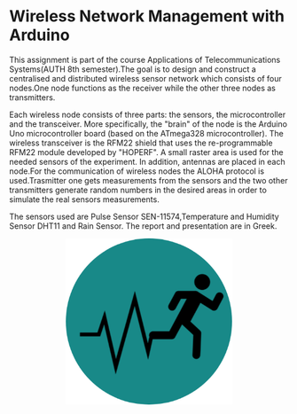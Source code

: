 # Wireless Network Management with Arduino

This assignment is part of the course Applications of Telecommunications Systems(ΑUTH 8th semester).The goal is to design and construct a centralised and distributed wireless sensor network which consists of four nodes.One node functions as the receiver while the other three nodes as transmitters.

Each wireless node consists of three parts: the sensors, the microcontroller and the transceiver. More specifically, the "brain" of the node is the Arduino Uno microcontroller board (based on the ATmega328 microcontroller). The wireless transceiver is the RFM22 shield that uses the re-programmable RFM22 module developed by "HOPERF". A small raster area is used for the needed sensors of the experiment. In addition, antennas are placed in each node.For the communication of wireless nodes the ALOHA protocol is used.Trasmitter one gets measurements from the sensors and the two other transmitters generate random numbers in the desired areas in order to simulate the real sensors measurements.

The sensors used are Pulse Sensor SEN-11574,Temperature and Humidity Sensor DHT11 and Rain Sensor.
The report and presentation are in Greek.

<p align="center">
  <img width="300"  src="https://github.com/ChristinaPa/Wireless-Arduino-Network-Project/blob/master/Logo.png">
</p>



